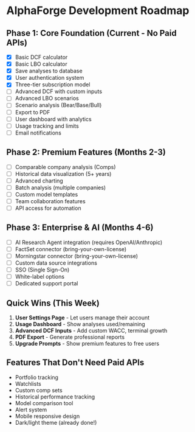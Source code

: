 # AlphaForge Development Roadmap

## Phase 1: Core Foundation (Current - No Paid APIs)
- [x] Basic DCF calculator
- [x] Basic LBO calculator  
- [x] Save analyses to database
- [x] User authentication system
- [x] Three-tier subscription model
- [ ] Advanced DCF with custom inputs
- [ ] Advanced LBO scenarios
- [ ] Scenario analysis (Bear/Base/Bull)
- [ ] Export to PDF
- [ ] User dashboard with analytics
- [ ] Usage tracking and limits
- [ ] Email notifications

## Phase 2: Premium Features (Months 2-3)
- [ ] Comparable company analysis (Comps)
- [ ] Historical data visualization (5+ years)
- [ ] Advanced charting
- [ ] Batch analysis (multiple companies)
- [ ] Custom model templates
- [ ] Team collaboration features
- [ ] API access for automation

## Phase 3: Enterprise & AI (Months 4-6)
- [ ] AI Research Agent integration (requires OpenAI/Anthropic)
- [ ] FactSet connector (bring-your-own-license)
- [ ] Morningstar connector (bring-your-own-license)
- [ ] Custom data source integrations
- [ ] SSO (Single Sign-On)
- [ ] White-label options
- [ ] Dedicated support portal

## Quick Wins (This Week)
1. **User Settings Page** - Let users manage their account
2. **Usage Dashboard** - Show analyses used/remaining
3. **Advanced DCF Inputs** - Add custom WACC, terminal growth
4. **PDF Export** - Generate professional reports
5. **Upgrade Prompts** - Show premium features to free users

## Features That Don't Need Paid APIs
- Portfolio tracking
- Watchlists
- Custom comp sets
- Historical performance tracking
- Model comparison tool
- Alert system
- Mobile responsive design
- Dark/light theme (already done!)
